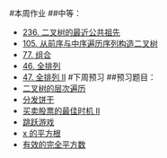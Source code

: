 #本周作业
##中等：
* [236. 二叉树的最近公共祖先](https://leetcode-cn.com/problems/lowest-common-ancestor-of-a-binary-tree/)
* [105. 从前序与中序遍历序列构造二叉树](https://leetcode-cn.com/problems/construct-binary-tree-from-preorder-and-inorder-traversal/)
* [77. 组合](https://leetcode-cn.com/problems/combinations/)
* [46. 全排列](https://leetcode-cn.com/problems/permutations/)
* [47. 全排列 II](https://leetcode-cn.com/problems/permutations-ii/)
#下周预习
##预习题目：
* [二叉树的层次遍历](https://leetcode-cn.com/problems/binary-tree-level-order-traversal/)
* [分发饼干](https://leetcode-cn.com/problems/assign-cookies/)
* [买卖股票的最佳时机 II](https://leetcode-cn.com/problems/best-time-to-buy-and-sell-stock-ii/)
* [跳跃游戏](https://leetcode-cn.com/problems/jump-game/)
* [x 的平方根](https://leetcode-cn.com/problems/sqrtx/)
* [有效的完全平方数](https://leetcode-cn.com/problems/valid-perfect-square/)